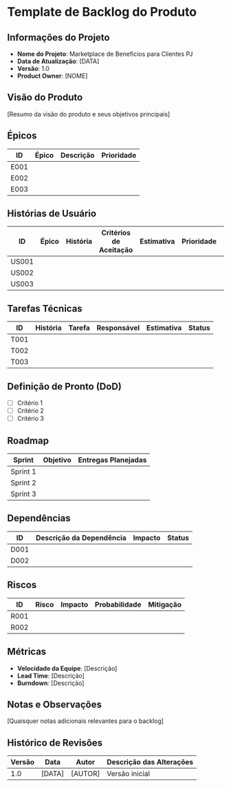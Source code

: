 # Template de Backlog do Produto

## Informações do Projeto
- **Nome do Projeto**: Marketplace de Benefícios para Clientes PJ
- **Data de Atualização**: [DATA]
- **Versão**: 1.0
- **Product Owner**: [NOME]

## Visão do Produto
[Resumo da visão do produto e seus objetivos principais]

## Épicos
| ID | Épico | Descrição | Prioridade |
|----|-------|-----------|------------|
| E001 | | | |
| E002 | | | |
| E003 | | | |

## Histórias de Usuário
| ID | Épico | História | Critérios de Aceitação | Estimativa | Prioridade | Status |
|----|-------|----------|------------------------|------------|------------|--------|
| US001 | | | | | | |
| US002 | | | | | | |
| US003 | | | | | | |

## Tarefas Técnicas
| ID | História | Tarefa | Responsável | Estimativa | Status |
|----|----------|--------|-------------|------------|--------|
| T001 | | | | | |
| T002 | | | | | |
| T003 | | | | | |

## Definição de Pronto (DoD)
- [ ] Critério 1
- [ ] Critério 2
- [ ] Critério 3

## Roadmap
| Sprint | Objetivo | Entregas Planejadas |
|--------|----------|---------------------|
| Sprint 1 | | |
| Sprint 2 | | |
| Sprint 3 | | |

## Dependências
| ID | Descrição da Dependência | Impacto | Status |
|----|--------------------------|---------|--------|
| D001 | | | |
| D002 | | | |

## Riscos
| ID | Risco | Impacto | Probabilidade | Mitigação |
|----|-------|---------|--------------|-----------|
| R001 | | | | |
| R002 | | | | |

## Métricas
- **Velocidade da Equipe**: [Descrição]
- **Lead Time**: [Descrição]
- **Burndown**: [Descrição]

## Notas e Observações
[Quaisquer notas adicionais relevantes para o backlog]

## Histórico de Revisões
| Versão | Data | Autor | Descrição das Alterações |
|--------|------|-------|--------------------------|
| 1.0 | [DATA] | [AUTOR] | Versão inicial |